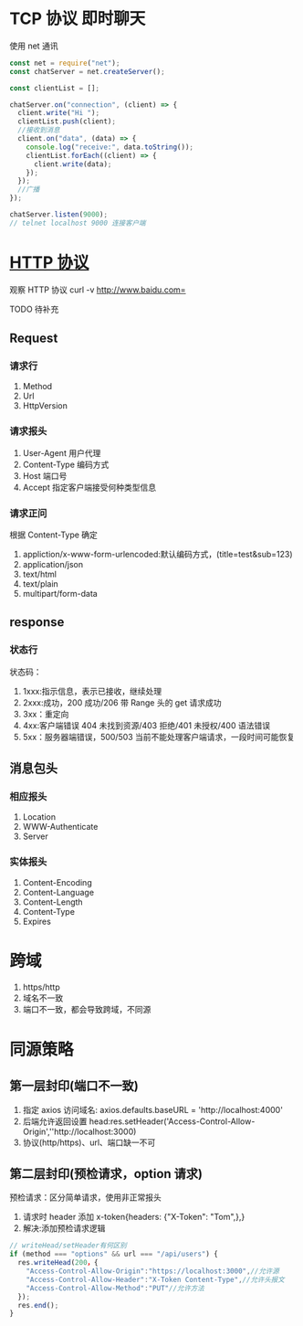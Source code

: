 # TCP 协议 即时聊天

使用 net 通讯

```javascript
const net = require("net");
const chatServer = net.createServer();

const clientList = [];

chatServer.on("connection", (client) => {
  client.write("Hi ");
  clientList.push(client);
  //接收到消息
  client.on("data", (data) => {
    console.log("receive:", data.toString());
    clientList.forEach((client) => {
      client.write(data);
    });
  });
  //广播
});

chatServer.listen(9000);
// telnet localhost 9000 连接客户端
```

# [HTTP 协议](https://www.processon.com/view/link/5ec52841e0b34d5f261e14e0#map)

观察 HTTP 协议 curl -v http://www.baidu.com=

TODO 待补充

## Request

### 请求行

1. Method
2. Url
3. HttpVersion

### 请求报头

1. User-Agent 用户代理
2. Content-Type 编码方式
3. Host 端口号
4. Accept 指定客户端接受何种类型信息

### 请求正问

根据 Content-Type 确定

1. appliction/x-www-form-urlencoded:默认编码方式，(title=test&sub=123)
2. application/json
3. text/html
4. text/plain
5. multipart/form-data

## response

### 状态行

状态码：

1. 1xxx:指示信息，表示已接收，继续处理
2. 2xxx:成功，200 成功/206 带 Range 头的 get 请求成功
3. 3xx：重定向
4. 4xx:客户端错误 404 未找到资源/403 拒绝/401 未授权/400 语法错误
5. 5xx：服务器端错误，500/503 当前不能处理客户端请求，一段时间可能恢复

## 消息包头

### 相应报头

1. Location
2. WWW-Authenticate
3. Server

### 实体报头

1. Content-Encoding
2. Content-Language
3. Content-Length
4. Content-Type
5. Expires

# 跨域

1. https/http
2. 域名不一致
3. 端口不一致，都会导致跨域，不同源

# 同源策略

## 第一层封印(端口不一致)

1. 指定 axios 访问域名: axios.defaults.baseURL = 'http://localhost:4000'
2. 后端允许返回设置 head:res.setHeader('Access-Control-Allow-Origin',''http://localhost:3000)
3. 协议(http/https)、url、端口缺一不可

## 第二层封印(预检请求，option 请求)

预检请求：区分简单请求，使用非正常报头

1. 请求时 header 添加 x-token{headers: {"X-Token": "Tom",},}
2. 解决:添加预检请求逻辑

```javascript
// writeHead/setHeader有何区别
if (method === "options" && url === "/api/users") {
  res.writeHead(200，{
    "Access-Control-Allow-Origin":"https://localhost:3000",//允许源
    "Access-Control-Allow-Header":"X-Token Content-Type",//允许头报文
    "Access-Control-Allow-Method":"PUT"//允许方法
  });
  res.end();
}
```
